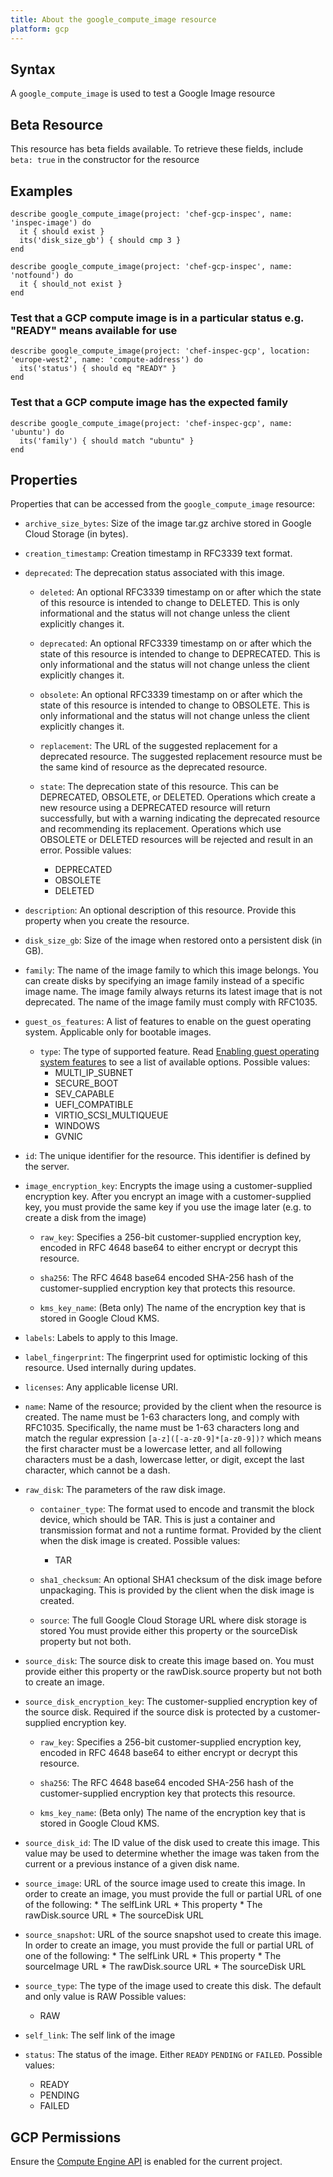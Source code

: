 ```yaml
---
title: About the google_compute_image resource
platform: gcp
---
```


## Syntax
A `google_compute_image` is used to test a Google Image resource


## Beta Resource
This resource has beta fields available. To retrieve these fields, include `beta: true` in the constructor for the resource

## Examples
```
describe google_compute_image(project: 'chef-gcp-inspec', name: 'inspec-image') do
  it { should exist }
  its('disk_size_gb') { should cmp 3 }
end

describe google_compute_image(project: 'chef-gcp-inspec', name: 'notfound') do
  it { should_not exist }
end
```

### Test that a GCP compute image is in a particular status e.g. "READY" means available for use

    describe google_compute_image(project: 'chef-inspec-gcp', location: 'europe-west2', name: 'compute-address') do
      its('status') { should eq "READY" }
    end

### Test that a GCP compute image has the expected family

    describe google_compute_image(project: 'chef-inspec-gcp', name: 'ubuntu') do
      its('family') { should match "ubuntu" }
    end

## Properties
Properties that can be accessed from the `google_compute_image` resource:


  * `archive_size_bytes`: Size of the image tar.gz archive stored in Google Cloud Storage (in bytes).

  * `creation_timestamp`: Creation timestamp in RFC3339 text format.

  * `deprecated`: The deprecation status associated with this image.

    * `deleted`: An optional RFC3339 timestamp on or after which the state of this resource is intended to change to DELETED. This is only informational and the status will not change unless the client explicitly changes it.

    * `deprecated`: An optional RFC3339 timestamp on or after which the state of this resource is intended to change to DEPRECATED. This is only informational and the status will not change unless the client explicitly changes it.

    * `obsolete`: An optional RFC3339 timestamp on or after which the state of this resource is intended to change to OBSOLETE. This is only informational and the status will not change unless the client explicitly changes it.

    * `replacement`: The URL of the suggested replacement for a deprecated resource. The suggested replacement resource must be the same kind of resource as the deprecated resource.

    * `state`: The deprecation state of this resource. This can be DEPRECATED, OBSOLETE, or DELETED. Operations which create a new resource using a DEPRECATED resource will return successfully, but with a warning indicating the deprecated resource and recommending its replacement. Operations which use OBSOLETE or DELETED resources will be rejected and result in an error.
    Possible values:
      * DEPRECATED
      * OBSOLETE
      * DELETED

  * `description`: An optional description of this resource. Provide this property when you create the resource.

  * `disk_size_gb`: Size of the image when restored onto a persistent disk (in GB).

  * `family`: The name of the image family to which this image belongs. You can create disks by specifying an image family instead of a specific image name. The image family always returns its latest image that is not deprecated. The name of the image family must comply with RFC1035.

  * `guest_os_features`: A list of features to enable on the guest operating system. Applicable only for bootable images.

    * `type`: The type of supported feature. Read [Enabling guest operating system features](https://cloud.google.com/compute/docs/images/create-delete-deprecate-private-images#guest-os-features) to see a list of available options.
    Possible values:
      * MULTI_IP_SUBNET
      * SECURE_BOOT
      * SEV_CAPABLE
      * UEFI_COMPATIBLE
      * VIRTIO_SCSI_MULTIQUEUE
      * WINDOWS
      * GVNIC

  * `id`: The unique identifier for the resource. This identifier is defined by the server.

  * `image_encryption_key`: Encrypts the image using a customer-supplied encryption key.  After you encrypt an image with a customer-supplied key, you must provide the same key if you use the image later (e.g. to create a disk from the image)

    * `raw_key`: Specifies a 256-bit customer-supplied encryption key, encoded in RFC 4648 base64 to either encrypt or decrypt this resource.

    * `sha256`: The RFC 4648 base64 encoded SHA-256 hash of the customer-supplied encryption key that protects this resource.

    * `kms_key_name`: (Beta only) The name of the encryption key that is stored in Google Cloud KMS.

  * `labels`: Labels to apply to this Image.

  * `label_fingerprint`: The fingerprint used for optimistic locking of this resource. Used internally during updates.

  * `licenses`: Any applicable license URI.

  * `name`: Name of the resource; provided by the client when the resource is created. The name must be 1-63 characters long, and comply with RFC1035. Specifically, the name must be 1-63 characters long and match the regular expression `[a-z]([-a-z0-9]*[a-z0-9])?` which means the first character must be a lowercase letter, and all following characters must be a dash, lowercase letter, or digit, except the last character, which cannot be a dash.

  * `raw_disk`: The parameters of the raw disk image.

    * `container_type`: The format used to encode and transmit the block device, which should be TAR. This is just a container and transmission format and not a runtime format. Provided by the client when the disk image is created.
    Possible values:
      * TAR

    * `sha1_checksum`: An optional SHA1 checksum of the disk image before unpackaging. This is provided by the client when the disk image is created.

    * `source`: The full Google Cloud Storage URL where disk storage is stored You must provide either this property or the sourceDisk property but not both.

  * `source_disk`: The source disk to create this image based on. You must provide either this property or the rawDisk.source property but not both to create an image.

  * `source_disk_encryption_key`: The customer-supplied encryption key of the source disk. Required if the source disk is protected by a customer-supplied encryption key.

    * `raw_key`: Specifies a 256-bit customer-supplied encryption key, encoded in RFC 4648 base64 to either encrypt or decrypt this resource.

    * `sha256`: The RFC 4648 base64 encoded SHA-256 hash of the customer-supplied encryption key that protects this resource.

    * `kms_key_name`: (Beta only) The name of the encryption key that is stored in Google Cloud KMS.

  * `source_disk_id`: The ID value of the disk used to create this image. This value may be used to determine whether the image was taken from the current or a previous instance of a given disk name.

  * `source_image`: URL of the source image used to create this image. In order to create an image, you must provide the full or partial URL of one of the following:  * The selfLink URL * This property * The rawDisk.source URL * The sourceDisk URL

  * `source_snapshot`: URL of the source snapshot used to create this image.  In order to create an image, you must provide the full or partial URL of one of the following:  * The selfLink URL * This property * The sourceImage URL * The rawDisk.source URL * The sourceDisk URL

  * `source_type`: The type of the image used to create this disk. The default and only value is RAW
  Possible values:
    * RAW

  * `self_link`: The self link of the image

  * `status`: The status of the image. Either `READY` `PENDING` or `FAILED`.
  Possible values:
    * READY
    * PENDING
    * FAILED


## GCP Permissions

Ensure the [Compute Engine API](https://console.cloud.google.com/apis/library/compute.googleapis.com/) is enabled for the current project.
